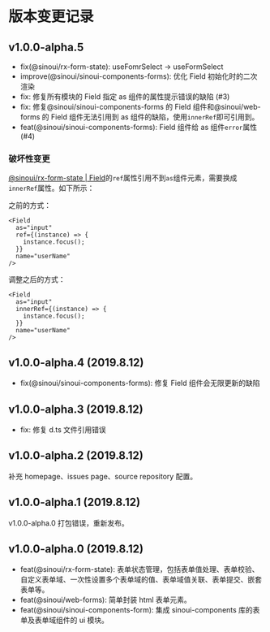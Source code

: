 # 版本变更记录

## v1.0.0-alpha.5

- fix(@sinoui/rx-form-state): useFomrSelect -> useFormSelect
- improve(@sinoui/sinoui-components-forms): 优化 Field 初始化时的二次渲染
- fix: 修复所有模块的 Field 指定 as 组件的属性提示错误的缺陷 (#3)
- fix: 修复@sinoui/sinoui-components-forms 的 Field 组件和@sinoui/web-forms 的 Field 组件无法引用到 as 组件的缺陷，使用`innerRef`即可引用到。
- feat(@sinoui/sinoui-components-forms): Field 组件给 as 组件`error`属性 (#4)

### 破坏性变更

[@sinoui/rx-form-state | Field](https://sinoui.github.io/sinoui-forms-library/api-field-component)的`ref`属性引用不到`as`组件元素，需要换成`innerRef`属性。如下所示：

之前的方式：

```tsx
<Field
  as="input"
  ref={(instance) => {
    instance.focus();
  }}
  name="userName"
/>
```

调整之后的方式：

```tsx
<Field
  as="input"
  innerRef={(instance) => {
    instance.focus();
  }}
  name="userName"
/>
```

## v1.0.0-alpha.4 (2019.8.12)

- fix(@sinoui/sinoui-components-forms): 修复 Field 组件会无限更新的缺陷

## v1.0.0-alpha.3 (2019.8.12)

- fix: 修复 d.ts 文件引用错误

## v1.0.0-alpha.2 (2019.8.12)

补充 homepage、issues page、source repository 配置。

## v1.0.0-alpha.1 (2019.8.12)

v1.0.0-alpha.0 打包错误，重新发布。

## v1.0.0-alpha.0 (2019.8.12)

- feat(@sinoui/rx-form-state): 表单状态管理，包括表单值处理、表单校验、自定义表单域、一次性设置多个表单域的值、表单域值关联、表单提交、嵌套表单等。
- feat(@sinoui/web-forms): 简单封装 html 表单元素。
- feat(@sinoui/sinoui-components-form): 集成 sinoui-components 库的表单及表单域组件的 ui 模块。
